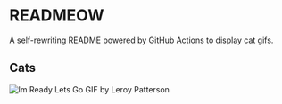 # READMEOW

A self-rewriting README powered by GitHub Actions to display cat gifs.

## Cats

![Im Ready Lets Go GIF by Leroy Patterson](https://media2.giphy.com/media/CjmvTCZf2U3p09Cn0h/200.gif?cid=9acd02da8c0zv5887reqjkas6xub3jovma3acm6ve5mfduzj&ep=v1_gifs_search&rid=200.gif&ct=g)
